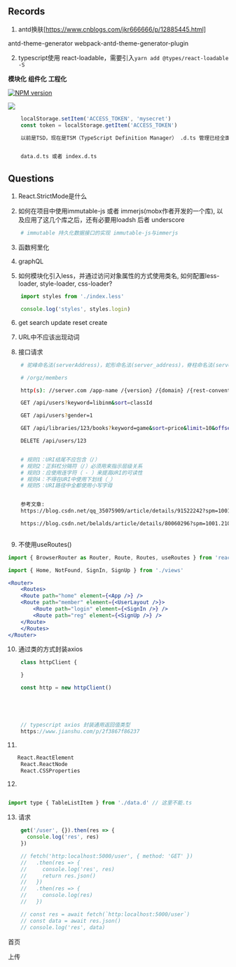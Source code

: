 ## Records

1. antd换肤[https://www.cnblogs.com/jkr666666/p/12885445.html]

antd-theme-generator
webpack-antd-theme-generator-plugin 

2. typescript使用 react-loadable，需要引入`yarn add @types/react-loadable -S`


**模块化**
**组件化**
**工程化**

[![NPM version](https://img.shields.io/npm/v/litecase-design.svg?style=flat)](https://www.npmjs.com/package/litecase-design)

<img src="https://img.shields.io/badge/litecase--pro-1.1.0-brightgreen" />


```js
    localStorage.setItem('ACCESS_TOKEN', 'mysecret')
    const token = localStorage.getItem('ACCESS_TOKEN')
```

```sh
    以前是TSD，现在是TSM（TypeScript Definition Manager） .d.ts 管理已经全面转向 Typings (已废弃) 、 DefinitelyTyped


    data.d.ts 或者 index.d.ts
```

## Questions

1. React.StrictMode是什么

2. 如何在项目中使用immutable-js 或者 immerjs(mobx作者开发的一个库), 以及应用了这几个库之后，还有必要用loadsh 后者 underscore

```sh
    # immutable 持久化数据接口的实现 immutable-js与immerjs
```

3. 函数柯里化

4. graphQL

5. 如何模块化引入less，并通过访问对象属性的方式使用类名, 如何配置less-loader, style-loader, css-loader?

```jsx
    import styles from './index.less'

    console.log('styles', styles.login)
```
6. get search update reset create

7. URL中不应该出现动词

8. 接口请求
```sh
    # 驼峰命名法(serverAddress)，蛇形命名法(server_address)，脊柱命名法(server-address)

    # /orgz/members

    http(s): //server.com /app-name /{version} /{domain} /{rest-convention}

    GET /api/users?keyword=libinm&sort=classId

    GET /api/users?gender=1

    GET /api/libraries/123/books?keyword=game&sort=price&limit=10&offset=0

    DELETE /api/users/123


    # 规则1：URI结尾不应包含（/）
    # 规则2：正斜杠分隔符（/）必须用来指示层级关系
    # 规则3：应使用连字符（ - ）来提高URI的可读性
    # 规则4：不得在URI中使用下划线（_）
    # 规则5：URI路径中全都使用小写字母


    参考文章: 
    https://blog.csdn.net/qq_35075909/article/details/91522242?spm=1001.2101.3001.6650.5&utm_medium=distribute.pc_relevant.none-task-blog-2%7Edefault%7EBlogCommendFromBaidu%7Edefault-5.no_search_link&depth_1-utm_source=distribute.pc_relevant.none-task-blog-2%7Edefault%7EBlogCommendFromBaidu%7Edefault-5.no_search_link

    https://blog.csdn.net/belalds/article/details/80060296?spm=1001.2101.3001.6650.9&utm_medium=distribute.pc_relevant.none-task-blog-2%7Edefault%7ECTRLIST%7Edefault-9.fixedcolumn&depth_1-utm_source=distribute.pc_relevant.none-task-blog-2%7Edefault%7ECTRLIST%7Edefault-9.fixedcolumn
    
```

9. 不使用useRoutes()
```jsx
import { BrowserRouter as Router, Route, Routes, useRoutes } from 'react-router-dom'

import { Home, NotFound, SignIn, SignUp } from './views'

<Router>
    <Routes>
    <Route path="home" element={<App />} />
    <Route path="member" element={<UserLayout />}>
        <Route path="login" element={<SignIn />} />
        <Route path="reg" element={<SignUp />} />
    </Route>
    </Routes>
</Router>
```

10. 通过类的方式封装axios
```js
    class httpClient {

    }

    const http = new httpClient()





    // typescript axios 封装通用返回值类型
    https://www.jianshu.com/p/2f3867f86237
```

11. 
```sh
   React.ReactElement
    React.ReactNode
    React.CSSProperties
```

12. 
```jsx

import type { TableListItem } from './data.d' // 这里不能.ts
```

13. 请求
```js
    get('/user', {}).then(res => {
      console.log('res', res)
    })

    // fetch('http:localhost:5000/user', { method: 'GET' })
    //   .then(res => {
    //     console.log('res', res)
    //     return res.json()
    //   })
    //   .then(res => {
    //     console.log(res)
    //   })

    // const res = await fetch(`http:localhost:5000/user`)
    // const data = await res.json()
    // console.log('res', data)
```

首页

上传
